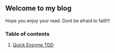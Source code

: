 ## Welcome to my blog

Hope you enjoy your read.
Dont be afraid to faill!!!

### Table of contents

1. [Quick Enzyme TDD](enzyme_tdd.md)

